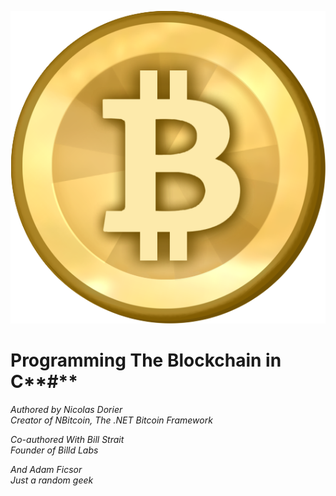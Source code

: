 ![E:\Downloads\Bitcoin.png](assets/edownloadsbitcoin.png)
# Programming The Blockchain in C**\#**
_Authored by Nicolas Dorier  
Creator of NBitcoin, The .NET Bitcoin Framework_

_Co-authored With Bill Strait  
Founder of Billd Labs_

_And Adam Ficsor  
Just a random geek_